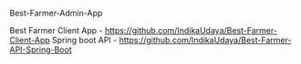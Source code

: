 Best-Farmer-Admin-App


Best Farmer Client App - https://github.com/IndikaUdaya/Best-Farmer-Client-App
Spring boot API - https://github.com/IndikaUdaya/Best-Farmer-API-Spring-Boot
